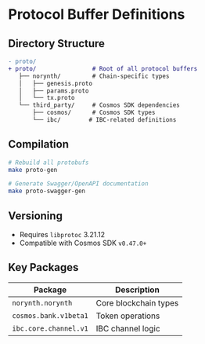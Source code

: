 # Protocol Buffer Definitions

## Directory Structure
```diff
- proto/
+ proto/                # Root of all protocol buffers
   ├── norynth/         # Chain-specific types
   │   ├── genesis.proto
   │   ├── params.proto
   │   └── tx.proto
   └── third_party/     # Cosmos SDK dependencies
       ├── cosmos/      # Cosmos SDK types
       └── ibc/        # IBC-related definitions
```

## Compilation
```bash
# Rebuild all protobufs
make proto-gen

# Generate Swagger/OpenAPI documentation
make proto-swagger-gen
```

## Versioning
- Requires `libprotoc` 3.21.12
- Compatible with Cosmos SDK `v0.47.0+`

## Key Packages

| Package               | Description                |
|-----------------------|----------------------------|
| `norynth.norynth`     | Core blockchain types      |
| `cosmos.bank.v1beta1` | Token operations           |
| `ibc.core.channel.v1` | IBC channel logic          |

